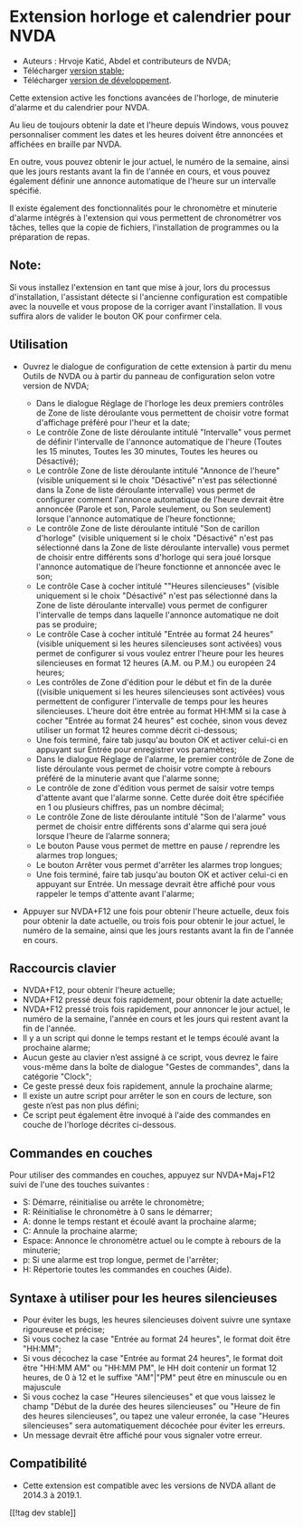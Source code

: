# Extension horloge et calendrier  pour NVDA #

* Auteurs : Hrvoje Katić, Abdel et contributeurs de NVDA;
* Télécharger [version stable][1];
* Télécharger [version de développement][2].


Cette extension active les fonctions avancées de l'horloge, de minuterie
d'alarme et du calendrier pour NVDA.

Au lieu de toujours obtenir la date et l'heure depuis Windows, vous pouvez
personnaliser comment les dates et les heures doivent être annoncées et
affichées en braille par NVDA.

En outre, vous pouvez obtenir le jour actuel, le numéro de la semaine, ainsi
que les jours restants avant la fin de l'année en cours, et vous pouvez
également définir une annonce automatique de l'heure sur un intervalle
spécifié.

Il existe également des fonctionnalités pour le chronomètre et minuterie
d'alarme intégrés à l'extension qui vous permettent de chronométrer vos
tâches, telles que la copie de fichiers, l'installation de programmes ou la
préparation de repas.

## Note:

Si vous installez l'extension en tant que mise à jour, lors du processus
d'installation, l'assistant détecte si l'ancienne configuration est
compatible avec la nouvelle et vous propose de la corriger avant
l'installation. Il vous suffira alors de valider le bouton OK pour confirmer
cela.

## Utilisation

* Ouvrez le dialogue de configuration de cette extension à partir du menu
  Outils de NVDA ou à partir du panneau de configuration selon votre version
  de NVDA;

    * Dans le dialogue Réglage de l'horloge les deux premiers contrôles de
      Zone de liste déroulante vous permettent de choisir votre format
      d'affichage préféré pour l'heur et la date;
    * Le contrôle Zone de liste déroulante intitulé "Intervalle" vous permet
      de définir l'intervalle de l'annonce automatique de l'heure (Toutes
      les 15 minutes, Toutes les 30 minutes, Toutes les heures ou
      Désactivé);
    * Le contrôle Zone de liste déroulante intitulé "Annonce de l'heure"
      (visible uniquement si le choix "Désactivé" n'est pas sélectionné dans
      la Zone de liste déroulante intervalle) vous permet de configurer
      comment l'annonce automatique de l’heure devrait être annoncée (Parole
      et son, Parole seulement, ou Son seulement) lorsque l'annonce
      automatique de l’heure fonctionne;
    * Le contrôle Zone de liste déroulante intitulé "Son de carillon
      d'horloge" (visible uniquement si le choix "Désactivé" n'est pas
      sélectionné dans la Zone de liste déroulante intervalle) vous permet
      de choisir entre différents sons d'horloge qui sera joué lorsque
      l'annonce automatique de l’heure fonctionne et annoncée avec le son;
    * Le contrôle Case à cocher intitulé ""Heures silencieuses" (visible
      uniquement si le choix "Désactivé" n'est pas sélectionné dans la Zone
      de liste déroulante intervalle) vous permet de configurer l'intervalle
      de temps dans laquelle l'annonce automatique ne doit pas se produire;
    * Le contrôle Case à cocher intitulé "Entrée au format 24 heures"
      (visible uniquement si les heures silencieuses sont activées) vous
      permet de configurer si vous voulez entrer l'heure pour les heures
      silencieuses en format 12 heures (A.M. ou P.M.) ou européen 24 heures;
    * Les contrôles de Zone d'édition pour le début et fin de la durée
      ((visible uniquement si les heures silencieuses sont activées) vous
      permettent de configurer l'intervalle de temps pour les heures
      silencieuses. L'heure doit être entrée au format HH:MM si la case à
      cocher "Entrée au format 24 heures" est cochée, sinon vous devez
      utiliser un format 12 heures comme décrit ci-dessous;
    * Une fois terminé, faire tab jusqu'au bouton OK et activer celui-ci en
      appuyant sur Entrée pour enregistrer vos paramètres;
    * Dans le dialogue Réglage de l'alarme, le premier contrôle de Zone de
      liste déroulante vous permet de choisir votre compte à rebours préféré
      de la minuterie avant que l'alarme sonne;
    * Le contrôle de zone d'édition vous permet de saisir votre temps
      d'attente avant que l'alarme sonne. Cette durée doit être spécifiée en
      1 ou plusieurs chiffres, pas un nombre décimal;
    * Le contrôle Zone de liste déroulante intitulé "Son de l'alarme" vous
      permet de choisir entre différents sons d'alarme qui sera joué lorsque
      l’heure de l’alarme sonnera;
    * Le bouton  Pause vous permet de  mettre en pause / reprendre les
      alarmes trop longues;
    * Le bouton  Arrêter vous permet d'arrêter les alarmes trop longues;
    * Une fois terminé, faire tab jusqu'au bouton OK et activer celui-ci en
      appuyant sur Entrée. Un message devrait être affiché pour vous
      rappeler le temps d'attente avant l'alarme;

* Appuyer sur NVDA+F12 une fois pour obtenir l'heure actuelle, deux fois
  pour obtenir la date actuelle, ou trois fois pour obtenir le jour actuel,
  le numéro de la semaine, ainsi que les jours restants avant la fin de
  l'année en cours.

## Raccourcis clavier

* NVDA+F12, pour obtenir l'heure actuelle;
* NVDA+F12 pressé deux fois rapidement, pour obtenir la date actuelle;
* NVDA+F12 pressé trois fois rapidement, pour annoncer le jour actuel, le
  numéro de la semaine, l'année en cours et les jours qui restent avant la
  fin de l'année.
* Il y a un script qui donne le temps restant et le temps écoulé avant la
  prochaine alarme;
* Aucun geste au clavier n’est assigné à ce script, vous devrez le faire
  vous-même dans la boîte de dialogue "Gestes de commandes", dans la
  catégorie "Clock";
* Ce geste pressé deux fois rapidement, annule la prochaine alarme;
* Il existe un autre script pour arrêter le son en cours de lecture, son
  geste n’est pas non plus défini;
* Ce script peut également  être invoqué à l'aide des commandes en couche de
  l'horloge décrites ci-dessous.

## Commandes en couches

Pour utiliser des commandes en couches, appuyez sur NVDA+Maj+F12 suivi de
l'une des touches suivantes :

* S: Démarre, réinitialise ou arrête le chronomètre;
* R: Réinitialise le chronomètre à 0 sans le démarrer;
* A: donne le temps restant et écoulé avant la prochaine alarme;
* C: Annule la prochaine alarme;
* Espace: Annonce le chronomètre actuel ou le compte à rebours de la
  minuterie;
* p: Si une alarme est trop longue, permet de l'arrêter;
* H: Répertorie toutes les commandes en couches (Aide).

## Syntaxe à utiliser pour les heures silencieuses

* Pour éviter les bugs, les heures silencieuses doivent suivre une syntaxe
  rigoureuse et précise;
* Si vous cochez la case "Entrée au format 24 heures", le format doit être
  "HH:MM";
* Si vous décochez la case "Entrée au format 24 heures", le format doit être
  "HH:MM AM" ou "HH:MM PM", le HH doit contenir un format 12 heures, de 0 à
  12 et le suffixe "AM"|"PM" peut être en minuscule ou en majuscule
* Si vous cochez la case "Heures silencieuses" et que vous laissez le champ
  "Début de la durée des heures silencieuses" ou "Heure de fin des heures
  silencieuses", ou tapez une valeur erronée, la case "Heures silencieuses"
  sera automatiquement décochée pour éviter les erreurs.
* Un message devrait être affiché pour vous signaler votre erreur.

## Compatibilité

* Cette extension est compatible avec les versions de NVDA allant de 2014.3
  à 2019.1.


[[!tag dev stable]]

[1]: https://addons.nvda-project.org/files/get.php?file=cac

[2]: https://addons.nvda-project.org/files/get.php?file=cac-dev

